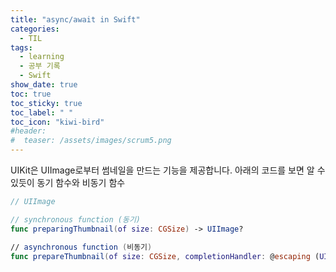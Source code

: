 ```yaml
---
title: "async/await in Swift"
categories:
  - TIL
tags:
  - learning
  - 공부 기록
  - Swift
show_date: true
toc: true
toc_sticky: true
toc_label: " "
toc_icon: "kiwi-bird"
#header:
#  teaser: /assets/images/scrum5.png
---
```



UIKit은 UIImage로부터 썸네일을 만드는 기능을 제공합니다. 아래의 코드를 보면 알 수 있듯이 동기 함수와 비동기 함수 

```swift
// UIImage

// synchronous function (동기)
func preparingThumbnail(of size: CGSize) -> UIImage?

// asynchronous function (비동기)
func prepareThumbnail(of size: CGSize, completionHandler: @escaping (UIImage?) -> Void)
```
